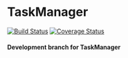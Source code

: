 # TaskManager 
[![Build Status](https://img.shields.io/endpoint.svg?url=https%3A%2F%2Factions-badge.atrox.dev%2FJojobass%2FTaskManager%2Fbadge%3Fref%3Ddevelop&style=for-the-badge)](https://actions-badge.atrox.dev/Jojobass/TaskManager/goto?ref=develop)
[![Coverage Status](https://coveralls.io/repos/github/Jojobass/TaskManager/badge.svg?branch=)](https://coveralls.io/github/Jojobass/TaskManager?branch=)
#### Development branch for TaskManager
